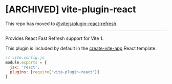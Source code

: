 # [ARCHIVED] vite-plugin-react

This repo has moved to [@vitejs/plugin-react-refresh](https://github.com/vitejs/vite/tree/main/packages/plugin-react).

<hr>

Provides React Fast Refresh support for Vite 1.

This plugin is included by default in the [create-vite-app](https://github.com/vitejs/create-vite-app) React template.

``` js
// vite.config.js
module.exports = {
  jsx: 'react',
  plugins: [require('vite-plugin-react')]
}
```
